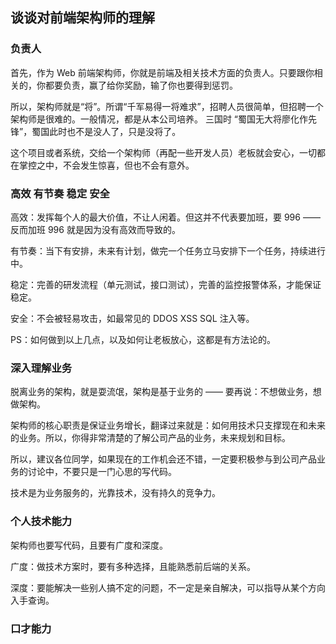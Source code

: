 ## 谈谈对前端架构师的理解

### 负责人

首先，作为 Web 前端架构师，你就是前端及相关技术方面的负责人。只要跟你相关的，你都要负责，赢了给你奖励，输了你也要得到惩罚。

所以，架构师就是“将”。所谓“千军易得一将难求”，招聘人员很简单，但招聘一个架构师是很难的。一般情况，都是从本公司培养。 三国时 “蜀国无大将廖化作先锋”，蜀国此时也不是没人了，只是没将了。

这个项目或者系统，交给一个架构师（再配一些开发人员）老板就会安心，一切都在掌控之中，不会发生惊喜，但也不会有意外。

### 高效 有节奏 稳定 安全

高效：发挥每个人的最大价值，不让人闲着。但这并不代表要加班，要 996 —— 反而加班 996 就是因为没有高效而导致的。

有节奏：当下有安排，未来有计划，做完一个任务立马安排下一个任务，持续进行中。

稳定：完善的研发流程（单元测试，接口测试），完善的监控报警体系，才能保证稳定。

安全：不会被轻易攻击，如最常见的 DDOS XSS SQL 注入等。

PS：如何做到以上几点，以及如何让老板放心，这都是有方法论的。

### 深入理解业务

脱离业务的架构，就是耍流氓，架构是基于业务的 —— 要再说：不想做业务，想做架构。

架构师的核心职责是保证业务增长，翻译过来就是：如何用技术只支撑现在和未来的业务。所以，你得非常清楚的了解公司产品的业务，未来规划和目标。

所以，建议各位同学，如果现在的工作机会还不错，一定要积极参与到公司产品业务的讨论中，不要只是一门心思的写代码。

技术是为业务服务的，光靠技术，没有持久的竞争力。

### 个人技术能力

架构师也要写代码，且要有广度和深度。

广度：做技术方案时，要有多种选择，且能熟悉前后端的关系。

深度：要能解决一些别人搞不定的问题，不一定是亲自解决，可以指导从某个方向入手查询。

### 口才能力